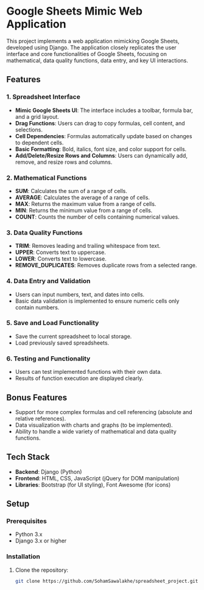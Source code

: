 # Google Sheets Mimic Web Application

This project implements a web application mimicking Google Sheets, developed using Django. The application closely replicates the user interface and core functionalities of Google Sheets, focusing on mathematical, data quality functions, data entry, and key UI interactions.

## Features

### 1. Spreadsheet Interface

- **Mimic Google Sheets UI**: The interface includes a toolbar, formula bar, and a grid layout.
- **Drag Functions**: Users can drag to copy formulas, cell content, and selections.
- **Cell Dependencies**: Formulas automatically update based on changes to dependent cells.
- **Basic Formatting**: Bold, italics, font size, and color support for cells.
- **Add/Delete/Resize Rows and Columns**: Users can dynamically add, remove, and resize rows and columns.

### 2. Mathematical Functions

- **SUM**: Calculates the sum of a range of cells.
- **AVERAGE**: Calculates the average of a range of cells.
- **MAX**: Returns the maximum value from a range of cells.
- **MIN**: Returns the minimum value from a range of cells.
- **COUNT**: Counts the number of cells containing numerical values.

### 3. Data Quality Functions

- **TRIM**: Removes leading and trailing whitespace from text.
- **UPPER**: Converts text to uppercase.
- **LOWER**: Converts text to lowercase.
- **REMOVE_DUPLICATES**: Removes duplicate rows from a selected range.

### 4. Data Entry and Validation

- Users can input numbers, text, and dates into cells.
- Basic data validation is implemented to ensure numeric cells only contain numbers.

### 5. Save and Load Functionality

- Save the current spreadsheet to local storage.
- Load previously saved spreadsheets.

### 6. Testing and Functionality

- Users can test implemented functions with their own data.
- Results of function execution are displayed clearly.

## Bonus Features

- Support for more complex formulas and cell referencing (absolute and relative references).
- Data visualization with charts and graphs (to be implemented).
- Ability to handle a wide variety of mathematical and data quality functions.

## Tech Stack

- **Backend**: Django (Python)
- **Frontend**: HTML, CSS, JavaScript (jQuery for DOM manipulation)
- **Libraries**: Bootstrap (for UI styling), Font Awesome (for icons)

## Setup

### Prerequisites

- Python 3.x
- Django 3.x or higher

### Installation

1. Clone the repository:
   ```bash
   git clone https://github.com/SohamSawalakhe/spreadsheet_project.git
   ```
